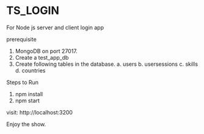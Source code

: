 # TS_LOGIN
For Node js server and client login app

prerequisite

1. MongoDB on port 27017.
2. Create a test_app_db
3. Create following tables in the database.
  a. users
  b. usersessions
  c. skills
  d. countries

Steps to Run

1. npm install
2. npm start

visit: http://localhost:3200

Enjoy the show. 

  
  


